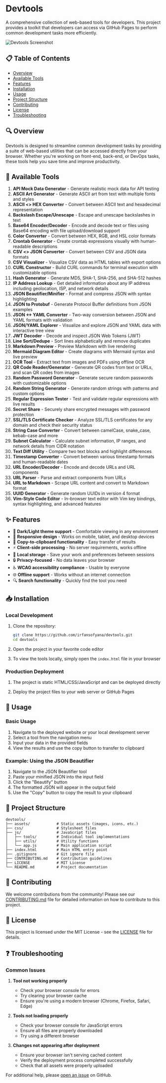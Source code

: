 # Devtools

A comprehensive collection of web-based tools for developers. This project provides a toolkit that developers can access via GitHub Pages to perform common development tasks more efficiently.

![Devtools Screenshot](assets/images/screenshot.png)

## 📋 Table of Contents

- [Overview](#-overview)
- [Available Tools](#-available-tools)
- [Features](#-features)
- [Installation](#-installation)
- [Usage](#-usage)
- [Project Structure](#-project-structure)
- [Contributing](#-contributing)
- [License](#-license)
- [Troubleshooting](#-troubleshooting)

## 🔍 Overview

Devtools is designed to streamline common development tasks by providing a suite of web-based utilities that can be accessed directly from your browser. Whether you're working on front-end, back-end, or DevOps tasks, these tools help you save time and improve productivity.

## 🧰 Available Tools

1. **API Mock Data Generator** - Generate realistic mock data for API testing
2. **ASCII Art Generator** - Generate ASCII art from text with multiple fonts and styles
3. **ASCII <> HEX Converter** - Convert between ASCII text and hexadecimal representation
4. **Backslash Escape/Unescape** - Escape and unescape backslashes in text
5. **Base64 Encoder/Decoder** - Encode and decode text or files using Base64 encoding with file upload/download support
6. **Color Converter** - Convert between HEX, RGB, and HSL color formats
7. **Crontab Generator** - Create crontab expressions visually with human-readable descriptions
8. **CSV <> JSON Converter** - Convert between CSV and JSON data formats
9. **CSV Visualizer** - Visualize CSV data as HTML tables with export options
10. **CURL Constructor** - Build CURL commands for terminal execution with customizable options
11. **Hash Generator** - Generate MD5, SHA-1, SHA-256, and SHA-512 hashes
12. **IP Address Lookup** - Get detailed information about any IP address including geolocation, ISP, and network details
13. **JSON Beautifier/Minifier** - Format and compress JSON with syntax highlighting
14. **JSON to Protobuf** - Generate Protocol Buffer definitions from JSON examples
15. **JSON <-> YAML Converter** - Two-way conversion between JSON and YAML formats with validation
16. **JSON/YAML Explorer** - Visualize and explore JSON and YAML data with interactive tree view
17. **JWT Decoder** - Decode and inspect JSON Web Tokens (JWT)
18. **Line Sort/Dedupe** - Sort lines alphabetically and remove duplicates
19. **Markdown Preview** - Preview Markdown with live rendering
20. **Mermaid Diagram Editor** - Create diagrams with Mermaid syntax and live preview
21. **OCR Tool** - Extract text from images and PDFs using offline OCR
22. **QR Code Reader/Generator** - Generate QR codes from text or URLs, and scan QR codes from images
23. **Random Password Generator** - Generate secure random passwords with customizable options
24. **Random String Generator** - Generate random strings with patterns and custom options
25. **Regular Expression Tester** - Test and validate regular expressions with live results
26. **Secret Share** - Securely share encrypted messages with password protection
27. **SSL/TLS Certificate Checker** - Analyze SSL/TLS certificates for any domain and check their security status
28. **String Case Converter** - Convert between camelCase, snake_case, kebab-case and more
29. **Subnet Calculator** - Calculate subnet information, IP ranges, and network details from CIDR notation
30. **Text Diff Utility** - Compare two text blocks and highlight differences
31. **Timestamp Converter** - Convert between various timestamp formats and human-readable dates
32. **URL Encoder/Decoder** - Encode and decode URLs and URL components
33. **URL Parser** - Parse and extract components from URLs
34. **URL to Markdown** - Scrape URL content and convert to Markdown format
35. **UUID Generator** - Generate random UUIDs in version 4 format
36. **Vim-Style Code Editor** - In-browser text editor with Vim key bindings, syntax highlighting, and advanced features

## ✨ Features

- 🌙 **Dark/Light theme support** - Comfortable viewing in any environment
- 📱 **Responsive design** - Works on mobile, tablet, and desktop devices
- 🔄 **Copy-to-clipboard functionality** - Easy transfer of results
- ⚡ **Client-side processing** - No server requirements, works offline
- 💾 **Local storage** - Save your work and preferences between sessions
- 🔒 **Privacy-focused** - No data leaves your browser
- ♿ **WCAG accessibility compliance** - Usable by everyone
- 🌐 **Offline support** - Works without an internet connection
- 🔍 **Search functionality** - Quickly find the tool you need

## 📥 Installation

### Local Development

1. Clone the repository:

   ```bash
   git clone https://github.com/irfansofyana/devtools.git
   cd devtools
   ```

2. Open the project in your favorite code editor

3. To view the tools locally, simply open the `index.html` file in your browser

### Production Deployment

1. The project is static HTML/CSS/JavaScript and can be deployed directly

2. Deploy the project files to your web server or GitHub Pages

## 🚀 Usage

### Basic Usage

1. Navigate to the deployed website or your local development server
2. Select a tool from the navigation menu
3. Input your data in the provided fields
4. View the results and use the copy button to transfer to clipboard

### Example: Using the JSON Beautifier

1. Navigate to the JSON Beautifier tool
2. Paste your minified JSON into the input field
3. Click the "Beautify" button
4. The formatted JSON will appear in the output field
5. Use the "Copy" button to copy the result to your clipboard

## 📁 Project Structure

```plaintext
devtools/
├── assets/            # Static assets (images, icons, etc.)
├── css/               # Stylesheet files
├── js/                # JavaScript files
│   ├── tools/         # Individual tool implementations
│   ├── utils/         # Utility functions
│   └── app.js         # Main application script
├── index.html         # Main HTML entry point
├── .gitignore         # Git ignore file
├── CONTRIBUTING.md    # Contribution guidelines
├── LICENSE            # MIT License
└── README.md          # Project documentation
```

## 👥 Contributing

We welcome contributions from the community! Please see our [CONTRIBUTING.md](CONTRIBUTING.md) file for detailed information on how to contribute to this project.

## 📄 License

This project is licensed under the MIT License - see the [LICENSE](LICENSE) file for details.

## ❓ Troubleshooting

### Common Issues

1. **Tool not working properly**
   - Check your browser console for errors
   - Try clearing your browser cache
   - Ensure you're using a modern browser (Chrome, Firefox, Safari, Edge)

2. **Tools not loading properly**
   - Check your browser console for JavaScript errors
   - Ensure all files are properly downloaded
   - Try using a different browser

3. **Changes not appearing after deployment**
   - Ensure your browser isn't serving cached content
   - Verify the deployment process completed successfully
   - Check that all assets were properly uploaded

For additional help, please [open an issue](https://github.com/irfansofyana/devtools/issues) on GitHub.
